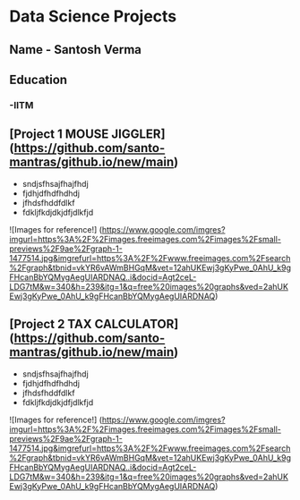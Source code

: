 # Data Science Projects

## Name - Santosh Verma

## Education
### -IITM

## [Project 1 MOUSE JIGGLER] (https://github.com/santo-mantras/github.io/new/main)

- sndjsfhsajfhajfhdj
- fjdhjdfhdfhdhdj
- jfhdsfhddfdlkf
- fdkljfkdjdkjdfjdlkfjd

![Images for reference!] (https://www.google.com/imgres?imgurl=https%3A%2F%2Fimages.freeimages.com%2Fimages%2Fsmall-previews%2F9ae%2Fgraph-1-1477514.jpg&imgrefurl=https%3A%2F%2Fwww.freeimages.com%2Fsearch%2Fgraph&tbnid=vkYR6vAWmBHGqM&vet=12ahUKEwj3gKyPwe_0AhU_k9gFHcanBbYQMygAegUIARDNAQ..i&docid=Agt2ceL-LDG7tM&w=340&h=239&itg=1&q=free%20images%20graphs&ved=2ahUKEwj3gKyPwe_0AhU_k9gFHcanBbYQMygAegUIARDNAQ)

## [Project 2 TAX CALCULATOR] (https://github.com/santo-mantras/github.io/new/main)

- sndjsfhsajfhajfhdj
- fjdhjdfhdfhdhdj
- jfhdsfhddfdlkf
- fdkljfkdjdkjdfjdlkfjd

![Images for reference!] (https://www.google.com/imgres?imgurl=https%3A%2F%2Fimages.freeimages.com%2Fimages%2Fsmall-previews%2F9ae%2Fgraph-1-1477514.jpg&imgrefurl=https%3A%2F%2Fwww.freeimages.com%2Fsearch%2Fgraph&tbnid=vkYR6vAWmBHGqM&vet=12ahUKEwj3gKyPwe_0AhU_k9gFHcanBbYQMygAegUIARDNAQ..i&docid=Agt2ceL-LDG7tM&w=340&h=239&itg=1&q=free%20images%20graphs&ved=2ahUKEwj3gKyPwe_0AhU_k9gFHcanBbYQMygAegUIARDNAQ)

